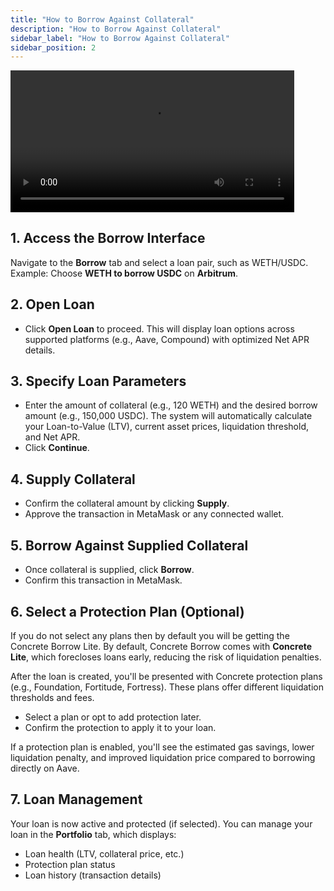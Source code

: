 ```yaml
---
title: "How to Borrow Against Collateral"
description: "How to Borrow Against Collateral"
sidebar_label: "How to Borrow Against Collateral"
sidebar_position: 2
---
```


<video controls width="90%">
  <source src="/vid/borrow-against-collateral.mov"/>
</video>


## 1. Access the Borrow Interface

Navigate to the **Borrow** tab and select a loan pair, such as WETH/USDC.
Example: Choose **WETH to borrow USDC** on **Arbitrum**.

## 2. Open Loan  

- Click **Open Loan** to proceed. This will display loan options across supported platforms (e.g., Aave, Compound) with optimized Net APR details.  

## 3. Specify Loan Parameters

- Enter the amount of collateral (e.g., 120 WETH) and the desired borrow amount (e.g., 150,000 USDC). The system will automatically calculate your Loan-to-Value (LTV), current asset prices, liquidation threshold, and Net APR.
- Click **Continue**.

## 4. Supply Collateral

- Confirm the collateral amount by clicking **Supply**.  
- Approve the transaction in MetaMask or any connected wallet.

## 5. Borrow Against Supplied Collateral

- Once collateral is supplied, click **Borrow**.  
- Confirm this transaction in MetaMask.

## 6. Select a Protection Plan (Optional)

If you do not select any plans then by default you will be getting the Concrete Borrow Lite. By default, Concrete Borrow comes with **Concrete Lite**, which forecloses loans early, reducing the risk of liquidation penalties.

After the loan is created, you'll be presented with Concrete protection plans (e.g., Foundation, Fortitude, Fortress). These plans offer different liquidation thresholds and fees.  

- Select a plan or opt to add protection later.  
- Confirm the protection to apply it to your loan.

If a protection plan is enabled, you'll see the estimated gas savings, lower liquidation penalty, and improved liquidation price compared to borrowing directly on Aave.

## 7. Loan Management  

Your loan is now active and protected (if selected).
You can manage your loan in the **Portfolio** tab, which displays:
   - Loan health (LTV, collateral price, etc.)
   - Protection plan status
   - Loan history (transaction details)
